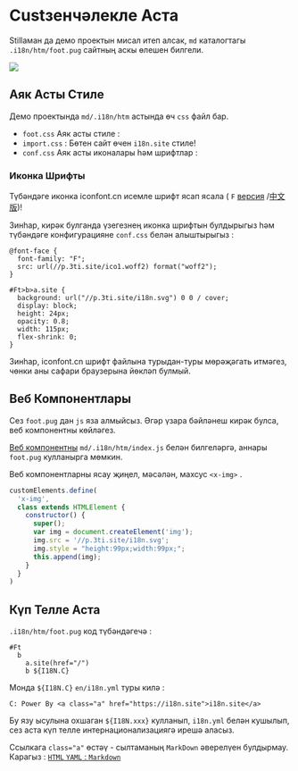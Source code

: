 # Custзенчәлекле Аста

Stillаман да демо проектын мисал итеп алсак, `md` каталогтагы `.i18n/htm/foot.pug` сайтның аскы өлешен билгели.

![](https://p.3ti.site/1721286077.avif)

## Аяк Асты Стиле

Демо проектында `md/.i18n/htm` астында өч `css` файл бар.

* `foot.css` Аяк асты стиле :
* `import.css` : Бөтен сайт өчен `i18n.site` стиле!
* `conf.css` Аяк асты иконалары һәм шрифтлар :

### Иконка Шрифты

Түбәндәге иконка iconfont.cn исемле шрифт ясап ясала ( `F` [версия](https://www.iconfont.cn/?lang=en-us) /[中文版](https://www.iconfont.cn/?lang=zh))!

Зинһар, кирәк булганда үзегезнең иконка шрифтын булдырыгыз һәм түбәндәге конфигурацияне `conf.css` белән алыштырыгыз :

```
@font-face {
  font-family: "F";
  src: url(//p.3ti.site/ico1.woff2) format("woff2");
}

#Ft>b>a.site {
  background: url("//p.3ti.site/i18n.svg") 0 0 / cover;
  display: block;
  height: 24px;
  opacity: 0.8;
  width: 115px;
  flex-shrink: 0;
}
```

Зинһар, iconfont.cn шрифт файлына турыдан-туры мөрәҗәгать итмәгез, чөнки аны сафари браузерына йөкләп булмый.

## Веб Компонентлары

Сез `foot.pug` дан `js` яза алмыйсыз. Әгәр үзара бәйләнеш кирәк булса, веб компонентны көйләгез.

[Веб компонентны](https://www.freecodecamp.org/news/build-your-first-web-component/) `md/.i18n/htm/index.js` белән билгеләргә, аннары `foot.pug` кулланырга мөмкин.

Веб компонентларны ясау җиңел, мәсәлән, махсус `<x-img>` .

```js
customElements.define(
  'x-img',
  class extends HTMLElement {
    constructor() {
      super();
      var img = document.createElement('img');
      img.src = '//p.3ti.site/i18n.svg';
      img.style = "height:99px;width:99px;";
      this.append(img);
    }
  }
)
```

## Күп Телле Аста

`.i18n/htm/foot.pug` код түбәндәгечә :

```
#Ft
  b
    a.site(href="/")
    b ${I18N.C}
```

Монда `${I18N.C}` `en/i18n.yml` туры килә :

```
C: Power By <a class="a" href="https://i18n.site">i18n.site</a>
```

Бу язу ысулына охшаган `${I18N.xxx}` кулланып, `i18n.yml` белән кушылып, сез аста күп телле интернационализациягә ирешә аласыз.

Ссылкага `class="a"` өстәү - сылтаманың `MarkDown` әверелүен булдырмау. Карагыз :
 [`HTML` `YAML` : `Markdown`](/i18/qa#H2)